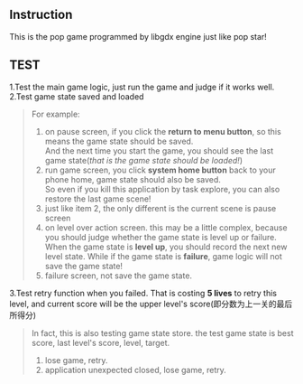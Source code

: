 Instruction
-----------
This is the pop game programmed by libgdx engine just like pop star!

TEST
----
1.Test the main game logic, just run the game and judge if it works well.<br>
2.Test game state saved and loaded <br>
> For example:<br>
> 1. on pause screen, if you click the **return to menu button**, so this means the game state should be saved.<br>And the next time you start the game, you should see the last game state(*that is the game state should be loaded!*)<br>
> 2. run game screen, you click **system home button** back to your phone home, game state should also be saved.<br>So even if you kill this application by task explore, you can also restore the last game scene!<br>
> 3. just like item 2, the only different is the current scene is pause screen<br>
> 4. on level over action screen. this may be a little complex, because you should judge whether the game state is level up or failure.<br> When the game state is **level up**, you should record the next new level state. While if the game state is **failure**, game logic will not save the game state!<br>
> 5. failure screen, not save the game state.<br>

3.Test retry function when you failed. That is costing **5 lives** to retry this level, and current score will be the upper level's score(即分数为上一关的最后所得分)<br>
> In fact, this is also testing game state store. the test game state is best score, last level's score, level, target.<br>
> 1. lose game, retry.<br>
> 2. application unexpected closed, lose game, retry.<br>

  
